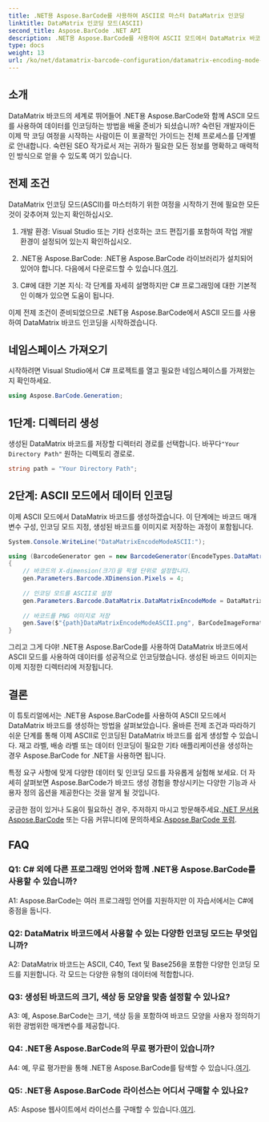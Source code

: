 ```yaml
---
title: .NET용 Aspose.BarCode를 사용하여 ASCII로 마스터 DataMatrix 인코딩
linktitle: DataMatrix 인코딩 모드(ASCII)
second_title: Aspose.BarCode .NET API
description: .NET용 Aspose.BarCode를 사용하여 ASCII 모드에서 DataMatrix 바코드를 만드는 방법을 알아보세요. 개발자를 위한 단계별 가이드.
type: docs
weight: 13
url: /ko/net/datamatrix-barcode-configuration/datamatrix-encoding-mode-ascii/
---
```

## 소개

DataMatrix 바코드의 세계로 뛰어들어 .NET용 Aspose.BarCode와 함께 ASCII 모드를 사용하여 데이터를 인코딩하는 방법을 배울 준비가 되셨습니까? 숙련된 개발자이든 이제 막 코딩 여정을 시작하는 사람이든 이 포괄적인 가이드는 전체 프로세스를 단계별로 안내합니다. 숙련된 SEO 작가로서 저는 귀하가 필요한 모든 정보를 명확하고 매력적인 방식으로 얻을 수 있도록 여기 있습니다.

## 전제 조건

DataMatrix 인코딩 모드(ASCII)를 마스터하기 위한 여정을 시작하기 전에 필요한 모든 것이 갖추어져 있는지 확인하십시오.

1. 개발 환경: Visual Studio 또는 기타 선호하는 코드 편집기를 포함하여 작업 개발 환경이 설정되어 있는지 확인하십시오.

2.  .NET용 Aspose.BarCode: .NET용 Aspose.BarCode 라이브러리가 설치되어 있어야 합니다. 다음에서 다운로드할 수 있습니다.[여기](https://releases.aspose.com/barcode/net/).

3. C#에 대한 기본 지식: 각 단계를 자세히 설명하지만 C# 프로그래밍에 대한 기본적인 이해가 있으면 도움이 됩니다.

이제 전제 조건이 준비되었으므로 .NET용 Aspose.BarCode에서 ASCII 모드를 사용하여 DataMatrix 바코드 인코딩을 시작하겠습니다.

## 네임스페이스 가져오기

시작하려면 Visual Studio에서 C# 프로젝트를 열고 필요한 네임스페이스를 가져왔는지 확인하세요.

```csharp
using Aspose.BarCode.Generation;
```

## 1단계: 디렉터리 생성

 생성된 DataMatrix 바코드를 저장할 디렉터리 경로를 선택합니다. 바꾸다`"Your Directory Path"` 원하는 디렉토리 경로로.

```csharp
string path = "Your Directory Path";
```

## 2단계: ASCII 모드에서 데이터 인코딩

이제 ASCII 모드에서 DataMatrix 바코드를 생성하겠습니다. 이 단계에는 바코드 매개변수 구성, 인코딩 모드 지정, 생성된 바코드를 이미지로 저장하는 과정이 포함됩니다.

```csharp
System.Console.WriteLine("DataMatrixEncodeModeASCII:");

using (BarcodeGenerator gen = new BarcodeGenerator(EncodeTypes.DataMatrix, "Aspose"))
{
    // 바코드의 X-dimension(크기)을 픽셀 단위로 설정합니다.
    gen.Parameters.Barcode.XDimension.Pixels = 4;
    
    // 인코딩 모드를 ASCII로 설정
    gen.Parameters.Barcode.DataMatrix.DataMatrixEncodeMode = DataMatrixEncodeMode.ASCII;
    
    // 바코드를 PNG 이미지로 저장
    gen.Save($"{path}DataMatrixEncodeModeASCII.png", BarCodeImageFormat.Png);
}
```

그리고 그게 다야! .NET용 Aspose.BarCode를 사용하여 DataMatrix 바코드에서 ASCII 모드를 사용하여 데이터를 성공적으로 인코딩했습니다. 생성된 바코드 이미지는 이제 지정한 디렉터리에 저장됩니다.

## 결론

이 튜토리얼에서는 .NET용 Aspose.BarCode를 사용하여 ASCII 모드에서 DataMatrix 바코드를 생성하는 방법을 살펴보았습니다. 올바른 전제 조건과 따라하기 쉬운 단계를 통해 이제 ASCII로 인코딩된 DataMatrix 바코드를 쉽게 생성할 수 있습니다. 재고 라벨, 배송 라벨 또는 데이터 인코딩이 필요한 기타 애플리케이션을 생성하는 경우 Aspose.BarCode for .NET을 사용하면 됩니다.

특정 요구 사항에 맞게 다양한 데이터 및 인코딩 모드를 자유롭게 실험해 보세요. 더 자세히 살펴보면 Aspose.BarCode가 바코드 생성 경험을 향상시키는 다양한 기능과 사용자 정의 옵션을 제공한다는 것을 알게 될 것입니다.

 궁금한 점이 있거나 도움이 필요하신 경우, 주저하지 마시고 방문해주세요.[.NET 문서용 Aspose.BarCode](https://reference.aspose.com/barcode/net/) 또는 다음 커뮤니티에 문의하세요.[Aspose.BarCode 포럼](https://forum.aspose.com/c/barcode/13).

## FAQ

### Q1: C# 외에 다른 프로그래밍 언어와 함께 .NET용 Aspose.BarCode를 사용할 수 있습니까?

A1: Aspose.BarCode는 여러 프로그래밍 언어를 지원하지만 이 자습서에서는 C#에 중점을 둡니다.

### Q2: DataMatrix 바코드에서 사용할 수 있는 다양한 인코딩 모드는 무엇입니까?

A2: DataMatrix 바코드는 ASCII, C40, Text 및 Base256을 포함한 다양한 인코딩 모드를 지원합니다. 각 모드는 다양한 유형의 데이터에 적합합니다.

### Q3: 생성된 바코드의 크기, 색상 등 모양을 맞춤 설정할 수 있나요?

A3: 예, Aspose.BarCode는 크기, 색상 등을 포함하여 바코드 모양을 사용자 정의하기 위한 광범위한 매개변수를 제공합니다.

### Q4: .NET용 Aspose.BarCode의 무료 평가판이 있습니까?

 A4: 예, 무료 평가판을 통해 .NET용 Aspose.BarCode를 탐색할 수 있습니다.[여기](https://releases.aspose.com/).

### Q5: .NET용 Aspose.BarCode 라이선스는 어디서 구매할 수 있나요?

 A5: Aspose 웹사이트에서 라이선스를 구매할 수 있습니다.[여기](https://purchase.aspose.com/buy).